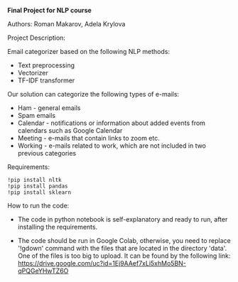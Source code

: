 **Final Project for NLP course**

Authors: Roman Makarov, Adela Krylova

Project Description:

Email categorizer based on the following NLP methods:
* Text preprocessing
* Vectorizer
* TF-IDF transformer

Our solution can categorize the following types of e-mails:
* Ham - general emails
* Spam emails
* Calendar - notifications or information about added events from calendars such as Google Calendar
* Meeting - e-mails that contain links to zoom etc.
* Working - e-mails related to work, which are not included in two previous categories

Requirements:

    !pip install nltk
    !pip install pandas
    !pip install sklearn
    
How to run the code:

* The code in python notebook is self-explanatory and ready to run, after installing the requirements.
  
* The code should be run in Google Colab, otherwise, you need to replace '!gdown' command with the files that are located in the directory 'data'. One of the files is too big to upload. It can be found by the following link: https://drive.google.com/uc?id=1Ej9AAef7xLi5xhMo5BN-qPQGeYHwTZ6O
